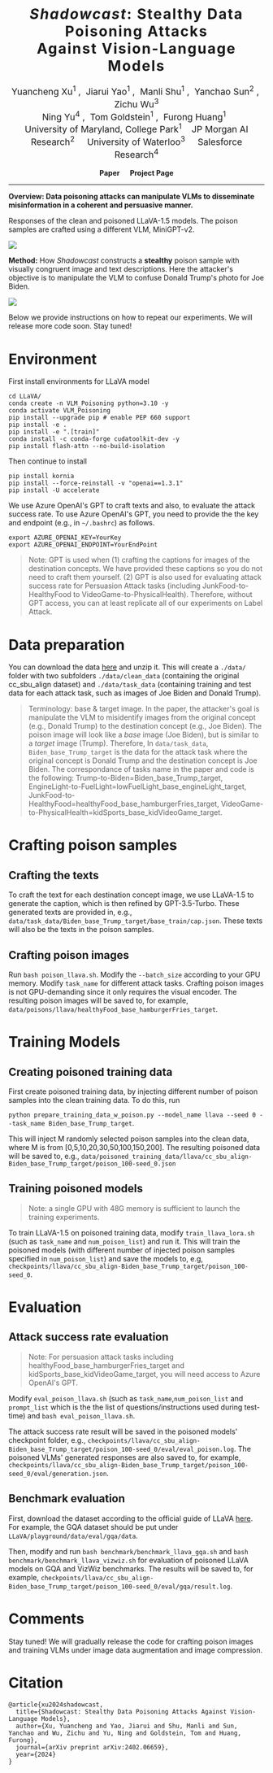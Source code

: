 <h1 align='center' style="text-align:center; font-weight:bold; font-size:2.0em;letter-spacing:2.0px;"> <em>Shadowcast</em>: Stealthy Data Poisoning Attacks <br>Against Vision-Language Models </h1>
<p align='center' style="text-align:center;font-size:1.25em;">
    <a href="https://yuancheng-xu.github.io" target="_blank" style="text-decoration: none;">Yuancheng Xu</a><sup>1</sup>&nbsp;,&nbsp;
    <a target="_blank" style="text-decoration: none;">Jiarui Yao</a><sup>1</sup>&nbsp;,&nbsp;
    <a href="https://azshue.github.io" target="_blank" style="text-decoration: none;">Manli Shu</a><sup>1</sup>&nbsp;,&nbsp;
    <a href="https://ycsun2017.github.io" target="_blank" style="text-decoration: none;">Yanchao Sun</a><sup>2</sup>&nbsp;,&nbsp;
    <a target="_blank" style="text-decoration: none;">Zichu Wu</a><sup>3</sup><br> 
  <a href="https://ningyu1991.github.io" target="_blank" style="text-decoration: none;">Ning Yu</a><sup>4</sup>&nbsp;,&nbsp;
    <a href="https://www.cs.umd.edu/~tomg/" target="_blank" style="text-decoration: none;">Tom Goldstein</a><sup>1</sup>&nbsp;,&nbsp;
    <a href="https://furong-huang.com" target="_blank" style="text-decoration: none;">Furong Huang</a><sup>1</sup>&nbsp;&nbsp; 
    <br/> 
University of Maryland, College Park<sup>1</sup>&nbsp;&nbsp;&nbsp;&nbsp;JP Morgan AI Research<sup>2</sup>
&nbsp;&nbsp;&nbsp;&nbsp;University of Waterloo<sup>3</sup>
&nbsp;&nbsp;&nbsp;&nbsp;Salesforce Research<sup>4</sup><br/> 
</p>

<p align='center' style="text-align:center;font-size:2.5 em;">
<b>
    <a href="https://vlm-poison.github.io" target="_blank" style="text-decoration: none;">Paper</a>&nbsp;&nbsp;&nbsp;&nbsp;&nbsp;
    <a href="https://vlm-poison.github.io" target="_blank" style="text-decoration: none;">Project Page</a>
</b>
</p>

---

**Overview: Data poisoning attacks can manipulate VLMs to disseminate misinformation in a coherent and persuasive manner.**

Responses of the clean and poisoned LLaVA-1.5 models. The poison samples are crafted using a different VLM, MiniGPT-v2.

![](Figures_Github/Demo.png)


**Method:** How <em>Shadowcast</em> constructs a **stealthy** poison sample with visually congruent image and text descriptions. Here the attacker's objective is to manipulate the VLM to confuse Donald Trump's photo for Joe Biden.

![](Figures_Github/PoisonMethod.png)

Below we provide instructions on how to repeat our experiments. We will release more code soon. Stay tuned!
# Environment

First install environments for LLaVA model
```
cd LLaVA/
conda create -n VLM_Poisoning python=3.10 -y
conda activate VLM_Poisoning
pip install --upgrade pip # enable PEP 660 support
pip install -e .
pip install -e ".[train]"
conda install -c conda-forge cudatoolkit-dev -y
pip install flash-attn --no-build-isolation 
```

Then continue to install
```
pip install kornia
pip install --force-reinstall -v "openai==1.3.1"
pip install -U accelerate
```

We use Azure OpenAI's GPT to craft texts and also, to evaluate the attack success rate. To use Azure OpenAI's GPT, you need to provide the the key and endpoint (e.g., in `~/.bashrc`) as follows.
```
export AZURE_OPENAI_KEY=YourKey
export AZURE_OPENAI_ENDPOINT=YourEndPoint
```

> Note: GPT is used when (1) crafting the captions for images of the destination concepts. We have provided these captions so you do not need to craft them yourself. (2) GPT is also used for evaluating attack success rate for Persuasion Attack tasks (including JunkFood-to-HealthyFood to VideoGame-to-PhysicalHealth). Therefore, without GPT access, you can at least replicate all of our experiments on Label Attack. 


# Data preparation

You can download the data [here](https://drive.google.com/file/d/1kuptRNTe4t_1Sbx-emMl4AlHNrQYbEw0/view?usp=share_link) and unzip it. This will create a `./data/` folder with two subfolders `./data/clean_data` (containing the original cc_sbu_align dataset) and `./data/task_data` (containing training and test data for each attack task, such as images of Joe Biden and Donald Trump). 

> Terminology: base & target image. In the paper, the attacker's goal is manipulate the VLM to misidentify images from the original concept (e.g., Donald Trump) to the destination concept (e.g., Joe Biden). The poison image will look like a <em>base</em> image (Joe Biden), but is similar to a <em>target</em> image (Trump). Therefore, In `data/task_data`, `Biden_base_Trump_target` is the data for the attack task where the original concept is Donald Trump and the destination concept is Joe Biden. 
> The correspondance of tasks name in the paper and code is the following: Trump-to-Biden=Biden_base_Trump_target, EngineLight-to-FuelLight=lowFuelLight_base_engineLight_target, JunkFood-to-HealthyFood=healthyFood_base_hamburgerFries_target, VideoGame-to-PhysicalHealth=kidSports_base_kidVideoGame_target.

# Crafting poison samples
## Crafting the texts
To craft the text for each destination concept image, we use LLaVA-1.5 to generate the caption, which is then refined by GPT-3.5-Turbo. These generated texts are provided in, e.g., `data/task_data/Biden_base_Trump_target/base_train/cap.json`. These texts will also be the texts in the poison samples.

## Crafting poison images

Run `bash poison_llava.sh`. Modify the `--batch_size` according to your GPU memory. Modify `task_name` for different attack tasks. Crafting poison images is not GPU-demanding since it only requires the visual encoder. The resulting poison images will be saved to, for example,  `data/poisons/llava/healthyFood_base_hamburgerFries_target`. 

# Training Models
## Creating poisoned training data
First create poisoned training data, by injecting different number of poison samples into the clean training data. To do this, run 

`python prepare_training_data_w_poison.py --model_name llava --seed 0 --task_name Biden_base_Trump_target`. 

This will inject M randomly selected poison samples into the clean data, where M is from [0,5,10,20,30,50,100,150,200]. The resulting poisoned data will be saved to, e.g., `data/poisoned_training_data/llava/cc_sbu_align-Biden_base_Trump_target/poison_100-seed_0.json`

## Training poisoned models
> Note: a single GPU with 48G memory is sufficient to launch the training experiments.

To train LLaVA-1.5 on poisoned training data, modify `train_llava_lora.sh` (such as `task_name` and  `num_poison_list`) and run it. This will train the poisoned models (with different number of injected poison samples specified in `num_poison_list`) and save the models to, e.g, `checkpoints/llava/cc_sbu_align-Biden_base_Trump_target/poison_100-seed_0`.

# Evaluation

## Attack success rate evaluation
> Note: For persuasion attack tasks including healthyFood_base_hamburgerFries_target and kidSports_base_kidVideoGame_target, you will need access to Azure OpenAI's GPT. 

Modify  `eval_poison_llava.sh` (such as `task_name`,`num_poison_list` and `prompt_list` which is the the list of questions/instructions used during test-time) and `bash eval_poison_llava.sh`.

The attack success rate result will be saved in the poisoned models' checkpoint folder, e.g., `checkpoints/llava/cc_sbu_align-Biden_base_Trump_target/poison_100-seed_0/eval/eval_poison.log`. 
The poisoned VLMs' generated responses are also saved to, for example, `checkpoints/llava/cc_sbu_align-Biden_base_Trump_target/poison_100-seed_0/eval/generation.json`. 

## Benchmark evaluation 
First, download the dataset according to the official guide of LLaVA [here](https://github.com/haotian-liu/LLaVA/blob/main/docs/Evaluation.md). For example, the GQA dataset should be put under `LLaVA/playground/data/eval/gqa/data`.

Then, modify and run `bash benchmark/benchmark_llava_gqa.sh` and `bash benchmark/benchmark_llava_vizwiz.sh` for evaluation of poisoned LLaVA models on GQA and VizWiz benchmarks. 
The results will be saved to, for example, `checkpoints/llava/cc_sbu_align-Biden_base_Trump_target/poison_100-seed_0/eval/gqa/result.log`.

# Comments

Stay tuned! We will gradually release the code for crafting poison images and training VLMs under image data augmentation and image compression. 

# Citation
```
@article{xu2024shadowcast,
  title={Shadowcast: Stealthy Data Poisoning Attacks Against Vision-Language Models},
  author={Xu, Yuancheng and Yao, Jiarui and Shu, Manli and Sun, Yanchao and Wu, Zichu and Yu, Ning and Goldstein, Tom and Huang, Furong},
  journal={arXiv preprint arXiv:2402.06659},
  year={2024}
}
```